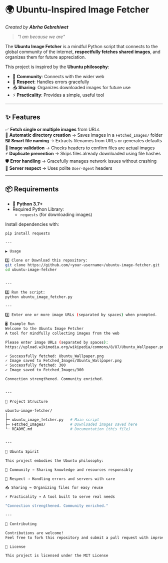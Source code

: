  # 🌍 Ubuntu-Inspired Image Fetcher
*Created by **Abrha Gebrehiwet***  

> *"I am because we are"*  

The **Ubuntu Image Fetcher** is a mindful Python script that connects to the global community of the internet, **respectfully fetches shared images**, and organizes them for future appreciation.

This project is inspired by the **Ubuntu philosophy**:
- 🤝 **Community**: Connects with the wider web  
- 🙏 **Respect**: Handles errors gracefully  
- 📤 **Sharing**: Organizes downloaded images for future use  
- ⚡ **Practicality**: Provides a simple, useful tool  

---

## ✨ Features
✅ **Fetch single or multiple images** from URLs  
📂 **Automatic directory creation** → Saves images in a `Fetched_Images/` folder  
🖼️ **Smart file naming** → Extracts filenames from URLs or generates defaults  
🔐 **Image validation** → Checks headers to confirm files are actual images  
⚡ **Duplicate prevention** → Skips files already downloaded using file hashes  
🛡️ **Error handling** → Gracefully manages network issues without crashing  
🤗 **Server respect** → Uses polite `User-Agent` headers  

---

## 📦 Requirements
- 🐍 **Python 3.7+**
- Required Python Library:
  - `requests` (for downloading images)

Install dependencies with:
```bash
pip install requests

---

▶️ Usage

1️⃣ Clone or Download this repository:
git clone https://github.com/<your-username>/ubuntu-image-fetcher.git
cd ubuntu-image-fetcher


---

2️⃣ Run the script:
python ubuntu_image_fetcher.py

---

3️⃣ Enter one or more image URLs (separated by spaces) when prompted.

🖥️ Example Run
Welcome to the Ubuntu Image Fetcher
A tool for mindfully collecting images from the web

Please enter image URLs (separated by spaces): 
https://upload.wikimedia.org/wikipedia/commons/8/87/Ubuntu_Wallpaper.png https://placekitten.com/300/300

✓ Successfully fetched: Ubuntu_Wallpaper.png
✓ Image saved to Fetched_Images/Ubuntu_Wallpaper.png
✓ Successfully fetched: 300
✓ Image saved to Fetched_Images/300

Connection strengthened. Community enriched.


---

📂 Project Structure

ubuntu-image-fetcher/
│
├─ ubuntu_image_fetcher.py   # Main script
├─ Fetched_Images/           # Downloaded images saved here
└─ README.md                 # Documentation (this file)


---

🌟 Ubuntu Spirit

This project embodies the Ubuntu philosophy:

🤝 Community → Sharing knowledge and resources responsibly

🙏 Respect → Handling errors and servers with care

📤 Sharing → Organizing files for easy reuse

⚡ Practicality → A tool built to serve real needs

"Connection strengthened. Community enriched."

---

🤝 Contributing

Contributions are welcome!
Feel free to fork this repository and submit a pull request with improvements or new features.

📜 License

This project is licensed under the MIT License
